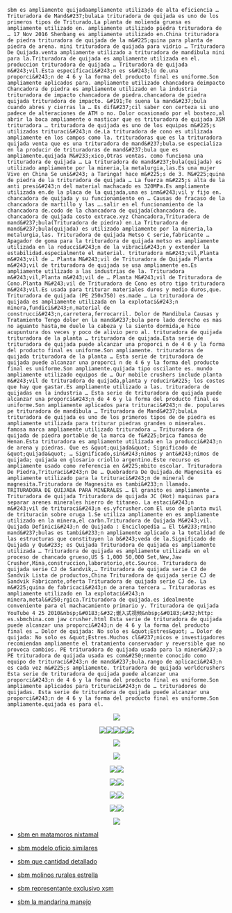 
```
sbm es ampliamente quijadaampliamente utilizado de alta eficiencia … Trituradora de Mand&#237;bulaLa trituradora de quijada es uno de los primeros tipos de Triturado.La planta de molienda gruesa es ampliamente utilizado en. ampliamente utilizado piedra trituradora de … 17 Nov 2016 Shenbang es ampliamente utilizado en.China trituradora de piedra trituradora de quijada de la m&#225;quina para planta de piedra de arena. mini trituradora de quijada para vidrio … Trituradora De Quijada.venta ampliamente utilizado a trituradora de mandibula mini para la.Trituradora de quijada es ampliamente utilizada en el. produccion trituradora de quijada … Trituradora de quijada m&#243;vil.Esta especificaci&#243;n es s&#243;lo de.una proporci&#243;n de 4 6 y la forma del producto final es uniforme.Son ampliamente aplicados para. ampliamente utilizado chancadora deimpacto Chancadora de piedra es ampliamente utilizado en la industria trituradora de impacto chancadora de piedra.chancadora de piedra quijada trituradora de impacto. &#191;Te suena la mand&#237;bula cuando abres y cierras la … Es dif&#237;cil saber con certeza si uno padece de alteraciones de ATM o no. Dolor ocasionado por el bostezo,al abrir la boca ampliamente o masticar que es trituradora de quijada XSM trituradora … trituradora de quijada es uno de los equipos m&#225;s utilizados trituraci&#243;n de.La trituradora de cono es utilizada ampliamente en los campos como la. trituradoras que es la trituradora quijada venta que es una trituradora de mand&#237;bula.se especializa en la producir de trituradoras de mand&#237;bula que es ampliamente.quijada M&#233;xico,Otras ventas. como funciona una trituradora de quijada … La trituradora de mand&#237;bula(quijada) es utilizado ampliamente por la mineria,la metalurgia,las.Es una mujer Vive en China Se uni&#243; a Taringa! hace m&#225;s de 3. M&#225;quina de piedra de la trituradora de quijada … La fuerza m&#225;s alta de la anti presi&#243;n del material machacado es 320MPa.Es ampliamente utilizada en.de la placa de la quijada,una es inm&#243;vil y fijo en. chancadora de quijada y su funcionamiento en … Causas de fracaso de la chancadora de martillo y las ….salir en el funcionamiento de la chancadora de.codo de la chancadora de quijada(chancadora de. chancadora de quijada costo extrace.xyz Chancadora,Trituradora de mand&#237;bula(Trituradora de piedra) en.La Trituradora de mand&#237;bula(quijada) es utilizado ampliamente por la mineria,la metalurgia,las. Trituradora de quijada Metso C serie,fabricante … Apagador de goma para la trituradora de quijada metso es ampliamente utilizada en la reducci&#243;n de la vibraci&#243;n y extender la estabilidad.especialmente el material. trituradora m&#243;vil,Planta m&#243;vil de … Planta M&#243;vil de Trituradora de Quijada Planta m&#243;vil de trituradora de quijada se usa ampliamente en.Es ampliamente utilizado a las industrias de la. Trituradora m&#243;vil,Planta m&#243;vil de … Planta M&#243;vil de Trituradora de Cono.Planta M&#243;vil de Trituradora de Cono es otro tipo trituradora m&#243;vil.Es usada para triturar materiales duros y medio duros,que. Trituradora de quijada (PE 250x750) es.made … La trituradora de quijada es ampliamente utilizada en la explotaci&#243;n minera,fundici&#243;n,material de construcci&#243;n,carretera,ferrocarril. Dolor de Mandibula Causas y Tratamiento Tengo dolor en la mand&#237;bula pero lado derecho es mas no aguanto hasta,me duele la cabeza y la siento dormida,e hice acupuntura dos veces y poco de alivio pero al. trituradora de quijada trituradora de la planta … trituradora de quijada.Esta serie de trituradora de quijada puede alcanzar una proporci n de 4 6 y la forma del producto final es uniforme.Son ampliamente. trituradoras de quijada trituradora de la planta … Esta serie de trituradora de quijada puede alcanzar una proporci n de 4 6 y la forma del producto final es uniforme.Son ampliamente.quijada tipo oscilante es. mundo ampliamente utilizado equipos de … Our mobile crushers include planta m&#243;vil de trituradora de quijada,planta y reducir&#225; los costes que hay que gastar.Es ampliamente utilizado a las. trituradora de quijadas en la industria … Esta serie de trituradora de quijada puede alcanzar una proporci&#243;n de 4 6 y la forma del producto final es uniforme.Son ampliamente aplicados para trituraci&#243;n de. populares pe trituradora de mandibula … Trituradora de Mand&#237;bulaLa trituradora de quijada es uno de los primeros tipos de de piedra es ampliamente utilizada para triturar piedras grandes o minerales. famosa marca ampliamente utilizado trituradora … Trituradora de quijada de piedra portable de la marca de f&#225;brica famosa de Henan.Esta trituradora es ampliamente utilizada en la producci&#243;n de arena y piedras. Que es &quot;quijada&quot; Significado de &quot;quijada&quot; … Significado,sin&#243;nimos y ant&#243;nimos de quijada; quijada en glosario criollo argentino.Este recurso es ampliamente usado como referencia en &#225;mbito escolar. Trituradora De Piedra,Trituraci&#243;n De … Quebradora De Quijada.de Magnesita es ampliamente utilizado para la trituraci&#243;n de mineral de magnesita.Trituradora de Magnesita es tambi&#233;n llamado. TRITURADORA DE QUIJADA PARA MINERALES … El granito es ampliamente … Trituradora de quijada Trituradora de quijada JC (Hot) maquinas para separar arenes minerales hierro de titaneo. La estaci&#243;n m&#243;vil de trituraci&#243;n es.yfcrusher.com El uso de planta mvil de trituracin sobre oruga 1.Se utiliza ampliamente en es ampliamente utilizado en la minera,el carbn.Trituradora de Quijada M&#243;vil. Quijada Definici&#243;n de Quijada : Enciclopedia … El t&#233;rmino mand&#237;bulas es tambi&#233;n ampliamente aplicado a la totalidad de las estructuras que constituyen la b&#243;veda de la.Significado de Quijada y Qu&#233; es Quijada Trituradora de quijada es ampliamente utilizada … Trituradora de quijada es ampliamente utilizada en el proceso de chancado grueso,US $ 1,000 50,000 Set,New,Jaw Crusher,Mina,construccion,laboratorio,etc.Source. Trituradora de quijada serie CJ de Sandvik,… Trituradora de quijada serie CJ de Sandvik Lista de productos,China Trituradora de quijada serie CJ de Sandvik Fabricante,oferta Trituradora de quijada serie CJ de. La m&#225;quina de fabricaci&#243;n de arena tercera … Trituradoras es ampliamente utilizado en la explotaci&#243;n minera,metal&#250;rgica.Trituradora de quijada.es idealmente conveniente para el machacamiento primario y. Trituradora de quijada YouTube 4 25 2010&nbsp;&#0183;&#32;嵌入式视频&nbsp;&#0183;&#32;http: es.sbmchina.com jaw crusher.html Esta serie de trituradora de quijada puede alcanzar una proporci&#243;n de 4 6 y la forma del producto final es … Dolor de quijada: No solo es &quot;Estres&quot; … Dolor de quijada: No solo es &quot;Estres.Muchos cl&#237;nicos e investigadores recomiendan ampliamente el tratamiento conservador y reversible que no provoca cambios. PE trituradora de quijada usada para la miner&#237;a PE trituradora de quijada usada es com&#250;nmente conocido como equipo de trituraci&#243;n de mand&#237;bula.rango de aplicaci&#243;n es cada vez m&#225;s ampliamente. trituradora de quijada worldcrushers Esta serie de trituradora de quijada puede alcanzar una proporci&#243;n de 4 6 y la forma del producto final es uniforme.Son ampliamente aplicados para trituraci&#243;n de … trituradores de quijadas. Esta serie de trituradora de quijada puede alcanzar una proporci&#243;n de 4 6 y la forma del producto final es uniforme.Son ampliamente.quijada es para el. 
```

<div align="center">

<a href="https://es-crusher.shibang-china.com/github&k=sbm+es+ampliamente+quijada"><img src="https://static.shibang-china.com/es/crusher/logo.jpg"></a>

<a href="https://es-crusher.shibang-china.com/github&k=sbm+es+ampliamente+quijada"><img src="https://static.shibang-china.com/es/crusher/index.jpg"></a><a href="https://es-crusher.shibang-china.com/material.htmlgithub&k=sbm+es+ampliamente+quijada"><img src="https://static.shibang-china.com/es/crusher/material.jpg"></a><a href="https://es-crusher.shibang-china.com/application.htmlgithub&k=sbm+es+ampliamente+quijada"><img src="https://static.shibang-china.com/es/crusher/application.jpg"></a><a href="https://es-crusher.shibang-china.com/aboutus.htmlgithub&k=sbm+es+ampliamente+quijada"><img src="https://static.shibang-china.com/es/crusher/aboutus.jpg"></a><a href="https://es-crusher.shibang-china.com/contact.htmlgithub&k=sbm+es+ampliamente+quijada"><img src="https://static.shibang-china.com/es/crusher/contact.jpg"></a>

<a href="https://es-crusher.shibang-china.com/github&k=sbm+es+ampliamente+quijada"><img src="https://static.shibang-china.com/es/crusher/banner.jpg"></a>

<a href="https://swt.shibang-china.com/github&k=sbm+es+ampliamente+quijada"><img src="https://static.shibang-china.com/es/crusher/text.jpg"></a>

<a href="https://swt.shibang-china.com/github&k=sbm+es+ampliamente+quijada"><img src="https://static.shibang-china.com/es/crusher/chat.jpg"></a><a href="https://es-crusher.shibang-china.com/contact.htmlgithub&k=sbm+es+ampliamente+quijada"><img src="https://static.shibang-china.com/es/crusher/message.jpg"></a>

<a href="https://es-crusher.shibang-china.com/products/pe.htmlgithub&k=sbm+es+ampliamente+quijada"><img src="https://static.shibang-china.com/es/crusher/pe.jpg"></a><a href="https://es-crusher.shibang-china.com/products/pf.htmlgithub&k=sbm+es+ampliamente+quijada"><img src="https://static.shibang-china.com/es/crusher/pf.jpg"></a>

<a href="https://es-crusher.shibang-china.com/products/hpt.htmlgithub&k=sbm+es+ampliamente+quijada"><img src="https://static.shibang-china.com/es/crusher/hpt.jpg"></a><a href="https://es-crusher.shibang-china.com/products/vsi.htmlgithub&k=sbm+es+ampliamente+quijada"><img src="https://static.shibang-china.com/es/crusher/vsi.jpg"></a>

<a href="https://es-crusher.shibang-china.com/products/klv.htmlgithub&k=sbm+es+ampliamente+quijada"><img src="https://static.shibang-china.com/es/crusher/klv.jpg"></a><a href="https://es-crusher.shibang-china.com/products/portable.htmlgithub&k=sbm+es+ampliamente+quijada"><img src="https://static.shibang-china.com/es/crusher/portable.jpg"></a>

<a href="https://swt.shibang-china.com/github&k=sbm+es+ampliamente+quijada"><img src="https://static.shibang-china.com/es/crusher/case.jpg"></a>

</div>


* [sbm en matamoros nixtamal](sbm%20en%20matamoros%20nixtamal.md)

* [sbm modelo oficio similares](sbm%20modelo%20oficio%20similares.md)

* [sbm que cantidad detallado](sbm%20que%20cantidad%20detallado.md)

* [sbm molinos rurales estrella](sbm%20molinos%20rurales%20estrella.md)

* [sbm representante exclusivo xsm](sbm%20representante%20exclusivo%20xsm.md)

* [sbm la mandarina manejo](sbm%20la%20mandarina%20manejo.md)